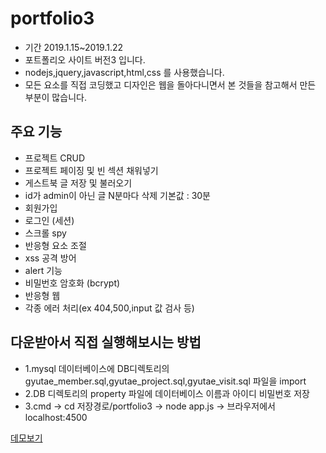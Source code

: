 # portfolio3
* 기간 2019.1.15~2019.1.22
* 포트폴리오 사이트 버전3 입니다.
* nodejs,jquery,javascript,html,css 를 사용했습니다. 
* 모든 요소를 직접 코딩했고 디자인은 웹을 돌아다니면서 본 것들을 참고해서 만든 부분이 많습니다.
 
## 주요 기능
 * 프로젝트 CRUD
 * 프로젝트 페이징 및 빈 섹션 채워넣기
 * 게스트북 글 저장 및 불러오기
 * id가 admin이 아닌 글 N분마다 삭제 기본값 : 30분  
 * 회원가입
 * 로그인 (세션)
 * 스크롤 spy
 * 반응형 요소 조절 
 * xss 공격 방어
 * alert 기능
 * 비밀번호 암호화 (bcrypt)
 * 반응형 웹
 * 각종 에러 처리(ex 404,500,input 값 검사 등)
 

## 다운받아서 직접 실행해보시는 방법
 * 1.mysql 데이터베이스에 DB디렉토리의 gyutae_member.sql,gyutae_project.sql,gyutae_visit.sql 파일을 import 
 * 2.DB 디렉토리의 property 파일에 데이터베이스 이름과 아이디 비밀번호 저장
 * 3.cmd -> cd 저장경로/portfolio3 -> node app.js -> 브라우저에서 localhost:4500 

[데모보기](http://ec2-13-209-68-44.ap-northeast-2.compute.amazonaws.com/)
